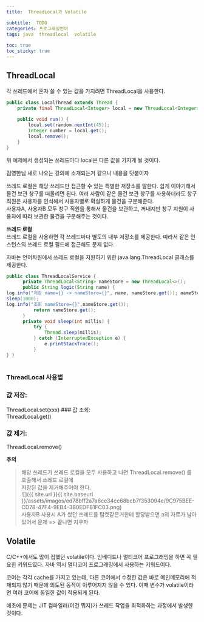 ```yaml
---
title:  ThreadLocal과 Volatile

subtitle:  TODO
categories: 프로그래밍언어 
tags: java  threadlocal  volatile
 
toc: true
toc_sticky: true
---
```


  
  
## ThreadLocal  
각 쓰레드에서 혼자 쓸 수 있는 값을 가지려면 ThreadLocal을 사용한다.  
  
```java  
public class LocalThread extends Thread {  
	private final ThreadLocal<Integer> local = new ThreadLocal<Integer>();  
	  
	public void run() {  
		local.set(random.nextInt(45));  
		Integer number = local.get();  
		local.remove();  
	}  
}  
```  
  
위 예제에서 생성되는 쓰레드마다 local은 다른 값을 가지게 될 것이다.  
  
  
김영한님 새로 나오는 강의에 소개되는거 같으니 내용을 덧붙이자  
  
쓰레드 로컬은 해당 쓰레드만 접근할 수 있는 특별한 저장소를 말한다. 쉽게 이야기해서 물건 보관 창구를 떠올리면 된다. 여러 사람이 같은 물건 보관 창구를 사용하더라도 창구 직원은 사용자를 인식해서 사용자별로 확실하게 물건을 구분해준다.  
사용자A, 사용자B 모두 창구 직원을 통해서 물건을 보관하고, 꺼내지만 창구 지원이 사용자에 따라 보관한 물건을 구분해주는 것이다.   
  
  
**쓰레드 로컬**  
쓰레드 로컬을 사용하면 각 쓰레드마다 별도의 내부 저장소를 제공한다. 따라서 같은 인스턴스의 쓰레드 로컬 필드에 접근해도 문제 없다.   
  
  
자바는 언어차원에서 쓰레드 로컬을 지원하기 위한 java.lang.ThreadLocal 클래스를 제공한다.   
  
  
```java  
public class ThreadLocalService {  
      private ThreadLocal<String> nameStore = new ThreadLocal<>();  
      public String logic(String name) {  
log.info("저장 name={} -> nameStore={}", name, nameStore.get()); nameStore.set(name);   
sleep(1000);  
log.info("조회 nameStore={}",nameStore.get());   
          return nameStore.get();  
      }  
      private void sleep(int millis) {  
          try {  
              Thread.sleep(millis);  
          } catch (InterruptedException e) {  
              e.printStackTrace();  
          }  
} }   
  
```  
  
  
### ThreadLocal 사용법  
### 값 저장:  
ThreadLocal.set(xxx) ### 값 조회:  
ThreadLocal.get()  
### 값 제거:  
ThreadLocal.remove()   
  
**주의**  
> 해당 쓰레드가 쓰레드 로컬을 모두 사용하고 나면 ThreadLocal.remove() 를 호출해서 쓰레드 로컬에     
저장된 값을 제거해주어야 한다.   
![]({{ site.url }}{{ site.baseurl }}/assets/images/ed78bff2a7a6ce34cc68bcb7f353094e/9C975BEE-CD78-47F4-9EB4-3B0EDFB1FC03.png)  
사용자B 사용시 A가 썼던 쓰레드를 탐켓같은거한테 할당받으면 a의 자료가 남아있어서 문제 => 끝나면 지우자  
  
  
## Volatile  
C/C++에서도 많이 접했던 volatile이다. 임베디드나 멀티코어 프로그래밍을 하면 꼭 필요한 키워드였다. 자바 역시 멀티코어 프로그래밍에서 사용하는 키워드이다.  
  
코어는 각각 cache를 가지고 있는데, 다른 코어에서 수정한 값은 바로 메인메모리에 적재되지 않기 때문에 의도된 동작이 이루어지지 않을 수 있다. 이때 변수가 volatile이라면 여러 코어에 동일한 값이 적용되게 된다.  
  
애초에 문제는 JIT 컴파일러(이건 뭐지)가 쓰레드 작업을 최적화하는 과정에서 발생한 것이다.  
